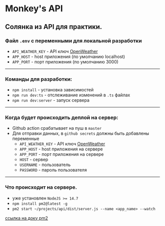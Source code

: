 # Monkey's API
## Солянка из API для практики.

### Файл `.env` с переменными для локальной разработки
- `API_WEATHER_KEY` - API ключ [OpenWeather](https://openweathermap.org/)
- `APP_HOST` - host приложения (по умолчанию localhost)
- `APP_PORT` - порт приложения (по умолчанию 3000)
---
### Команды для разработки:
- ```npm install``` - установка зависимостей
- ```npm run dev:ts``` - отслеживание изменений в `.ts` файлах
- ```npm run dev:server``` - запуск сервера
---
### Когда будет происходить деплой на сервер:
- Github action срабатывает на пуш в `master`
- Для отправки данных, в `github secrets` должны быть добавлены переменные
  - `API_WEATHER_KEY` - API ключ [OpenWeather](https://openweathermap.org/)
  - `APP_HOST` - host приложения на сервере
  - `APP_PORT` - порт приложения на сервере
  - `HOST` - сервер
  - `USERNAME` - пользователь
  - `PASSWORD` - пароль пользователя
---
### Что происходит на сервере.
- уже установлен `NodeJS >= 14.7`
- ```npm install pm2@latest -g```
- ```pm2 start ~/projects/api/dist/server.js --name <app_name> --watch```

[ссылка на доку pm2](https://pm2.keymetrics.io/docs/usage/quick-start/)
